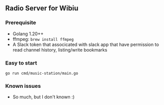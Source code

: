 ## Radio Server for Wibiu

### Prerequisite

* Golang 1.20++
* ffmpeg: `brew install ffmpeg`
* A Slack token that associcated with slack app that have permission to read channel history, listing/write bookmarks

### Easy to start

```
go run cmd/music-station/main.go
```

### Known issues

* So much, but I don't known :)